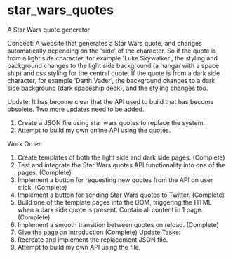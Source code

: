 # star_wars_quotes
A Star Wars quote generator

Concept:
A website that generates a Star Wars quote, and changes automatically depending on the 'side' of the character. So if the quote is from a light side character, for example 'Luke Skywalker', the styling and background changes to  the light side background (a hangar with a space ship) and css styling for the central quote. If the quote is from a dark side character, for example 'Darth Vader', the background changes to a dark side background (dark spaceship deck), and the styling changes too.

Update: It has become clear that the API used to build that has become obsolete. Two more updates need to be added.
1. Create a JSON file using star wars quotes to replace the system.
2. Attempt to build my own online API using the quotes.

Work Order:
1. Create templates of both the light side and dark side pages. (Complete)
2. Test and integrate the Star Wars quotes API functionality into one of the pages. (Complete)
3. Implement a button for requesting new quotes from the API on user click. (Complete)
4. Implement a button for sending Star Wars quotes to Twitter. (Complete)
5. Build one of the template pages into the DOM, triggering the HTML when a dark side quote is present. Contain all content in 1 page. (Complete)
6. Implement a smooth transition between quotes on reload. (Complete)
7. Give the page an introduction (Complete)
Update Tasks:
8. Recreate and implement the replacement JSON file.
9. Attempt to build my own API using the file.



